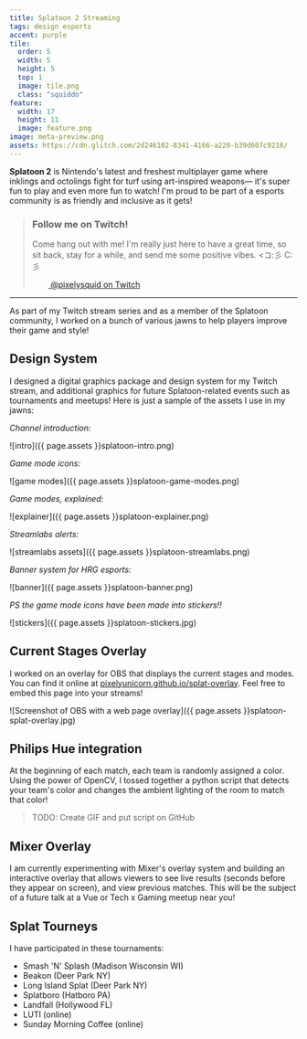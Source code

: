 ```yaml
---
title: Splatoon 2 Streaming
tags: design esports
accent: purple
tile:
  order: 5
  width: 5
  height: 5
  top: 1
  image: tile.png
  class: "squiddo"
feature:
  width: 17
  height: 11
  image: feature.png
image: meta-preview.png
assets: https://cdn.glitch.com/2d246102-8341-4166-a220-b39d607c9218/
---
```


<p class="lead"><strong>Splatoon 2</strong> is Nintendo's latest and freshest multiplayer game where inklings and octolings fight for turf using art-inspired weapons— it's super fun to play and even more fun to watch! I'm proud to be part of a esports community is as friendly and inclusive as it gets!</p>

> ### Follow me on Twitch!
>
> Come hang out with me! I'm really just here to have a great time, so sit back, stay for a while, and send me some positive vibes. <コ:彡   C:彡
>
> <a class="button" href="https://twitch.tv/pixelysquid" target="_blank" rel="noreferrer"><img src="https://icon.now.sh/twitch/6441a5" class="visible-theme-light" height="14" width="14" /><img src="https://icon.now.sh/twitch/b9a3e3" class="visible-theme-dark" height="14" width="14" /> @pixelysquid on Twitch</a>

---

As part of my Twitch stream series and as a member of the Splatoon community, I worked on a bunch of various jawns to help players improve their game and style!

## Design System

I designed a digital graphics package and design system for my Twitch stream, and additional graphics for future Splatoon-related events such as tournaments and meetups! Here is just a sample of the assets I use in my jawns:

_Channel introduction:_

![intro]({{ page.assets }}splatoon-intro.png)

_Game mode icons:_

![game modes]({{ page.assets }}splatoon-game-modes.png)

_Game modes, explained:_

![explainer]({{ page.assets }}splatoon-explainer.png)

_Streamlabs alerts:_

![streamlabs assets]({{ page.assets }}splatoon-streamlabs.png)

_Banner system for HRG esports:_

![banner]({{ page.assets }}splatoon-banner.png)

_PS the game mode icons have been made into stickers!!_

![stickers]({{ page.assets }}splatoon-stickers.jpg)

## Current Stages Overlay

I worked on an overlay for OBS that displays the current stages and modes. You can find it online at [pixelyunicorn.github.io/splat-overlay](https://pixelyunicorn.github.io/splat-overlay/). Feel free to embed this page into your streams!

![Screenshot of OBS with a web page overlay]({{ page.assets }}splatoon-splat-overlay.jpg)

## Philips Hue integration

At the beginning of each match, each team is randomly assigned a color. Using the power of OpenCV, I tossed together a python script that detects your team's color and changes the ambient lighting of the room to match that color!

> TODO: Create GIF and put script on GitHub

## Mixer Overlay

I am currently experimenting with Mixer's overlay system and building an interactive overlay that allows viewers to see live results (seconds before they appear on screen), and view previous matches. This will be the subject of a future talk at a Vue or Tech x Gaming meetup near you!

## Splat Tourneys

I have participated in these tournaments:

- Smash 'N' Splash (Madison Wisconsin WI)
- Beakon (Deer Park NY)
- Long Island Splat (Deer Park NY)
- Splatboro (Hatboro PA)
- Landfall (Hollywood FL)
- LUTI (online)
- Sunday Morning Coffee (online)

<!-- ## Teams, Orgs, 'n' Events

I stay fresh with playing, subbing, or just hanging out with profreshional teams. Here's where you can currently find me:

- Squid Together (&&)
- Tuffer Puffers (T¤)
- Hormone Replacement Gaming (HRG)
- CrownFresh (€ƒ♕)
- Squids in a Steel Furnace (SSF)
 -->